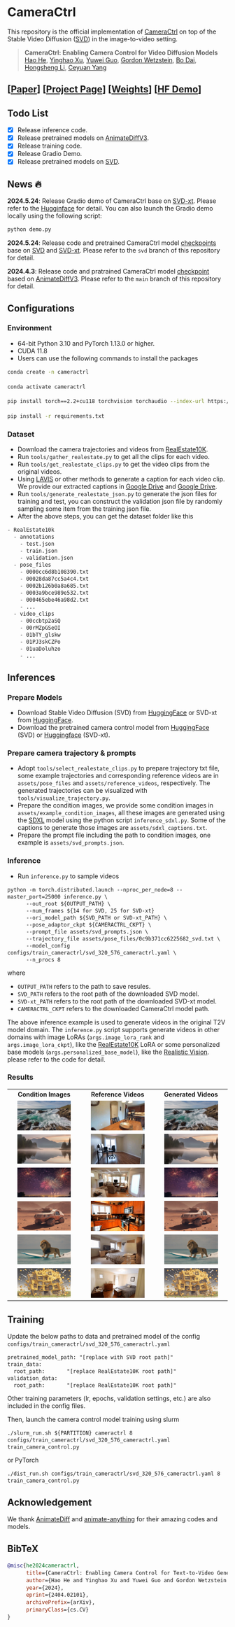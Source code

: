 # CameraCtrl

This repository is the official implementation of [CameraCtrl](https://arxiv.org/abs/) on top of the Stable Video Diffusion ([SVD](https://arxiv.org/abs/2311.15127)) in the image-to-video setting.

> **CameraCtrl: Enabling Camera Control for Video Diffusion Models** <br>
> [Hao He](https://hehao13.github.io), [Yinghao Xu](https://justimyhxu.github.io), [Yuwei Guo](https://guoyww.github.io), [Gordon Wetzstein](https://web.stanford.edu/~gordonwz/), [Bo Dai](http://daibo.info), [Hongsheng Li](https://www.ee.cuhk.edu.hk/~hsli/), [Ceyuan Yang](https://ceyuan.me)<br>

## [[Paper](http://arxiv.org/abs/2404.02101)] [[Project Page]( https://hehao13.github.io/projects-CameraCtrl/)] [[Weights](https://huggingface.co/hehao13/CameraCtrl_SVD_ckpts/tree/main)] [[HF Demo](https://huggingface.co/spaces/hehao13/CameraCtrl-svd-xt)]

## Todo List
- [x] Release inference code.
- [x] Release pretrained models on [AnimateDiffV3](https://github.com/guoyww/AnimateDiff).
- [x] Release training code.
- [x] Release Gradio Demo.
- [x] Release pretrained models on [SVD](https://arxiv.org/abs/2311.15127).

## News 🔥
**2024.5.24**: Release Gradio demo of CameraCtrl base on [SVD-xt](https://huggingface.co/stabilityai/stable-video-diffusion-img2vid-xt). Please refer to the [Hugginface](https://huggingface.co/spaces/hehao13/CameraCtrl-svd-xt) for detail. You can also launch the Gradio demo locally using the following script:
```bash
python demo.py
```

**2024.5.24**: Release code and pretrained CameraCtrl model [checkpoints](https://huggingface.co/hehao13/CameraCtrl_SVD_ckpts) base on [SVD](https://huggingface.co/stabilityai/stable-video-diffusion-img2vid) and [SVD-xt](https://huggingface.co/stabilityai/stable-video-diffusion-img2vid-xt). Please refer to the `svd` branch of this repository for detail.

**2024.4.3**: Release code and pratrained CameraCtrl model [checkpoint](https://huggingface.co/hehao13/CameraCtrl) based on [AnimateDiffV3](https://github.com/guoyww/AnimateDiff). Please refer to the `main` branch of this repository for detail.
## Configurations
### Environment
* 64-bit Python 3.10 and PyTorch 1.13.0 or higher.
* CUDA 11.8
* Users can use the following commands to install the packages
```bash
conda create -n cameractrl

conda activate cameractrl

pip install torch==2.2+cu118 torchvision torchaudio --index-url https://download.pytorch.org/whl/cu118

pip install -r requirements.txt
```

### Dataset
- Download the camera trajectories and videos from [RealEstate10K](https://google.github.io/realestate10k/download.html).
- Run `tools/gather_realestate.py` to get all the clips for each video.
- Run `tools/get_realestate_clips.py` to get the video clips from the original videos.
- Using [LAVIS](https://github.com/salesforce/LAVIS) or other methods to generate a caption for each video clip. We provide our extracted captions in [Google Drive](https://drive.google.com/file/d/1nytBYjTa0bJ-8AMJWVCtKT2XwkJR3Jra/view?usp=share_link) and [Google Drive](https://drive.google.com/file/d/1AGEJYbfip0jcp-ymgU9uCjUHzqETivYP/view?usp=share_link).
- Run `tools/generate_realestate_json.py` to generate the json files for training and test, you can construct the validation json file by randomly sampling some item from the training json file. 
- After the above steps, you can get the dataset folder like this
```angular2html
- RealEstate10k
  - annotations
    - test.json
    - train.json
    - validation.json
  - pose_files
    - 0000cc6d8b108390.txt
    - 00028da87cc5a4c4.txt
    - 0002b126b0a8a685.txt
    - 0003a9bce989e532.txt
    - 000465ebe46a98d2.txt
    - ...
  - video_clips
    - 00ccbtp2aSQ
    - 00rMZpGSeOI
    - 01bTY_glskw
    - 01PJ3skCZPo
    - 01uaDoluhzo
    - ...
```

## Inferences

### Prepare Models
- Download Stable Video Diffusion (SVD) from [HuggingFace](https://huggingface.co/stabilityai/stable-video-diffusion-img2vid/tree/main) or SVD-xt from [HuggingFace](https://huggingface.co/stabilityai/stable-video-diffusion-img2vid-xt/tree/main).
- Download the pretrained camera control model from [HuggingFace](https://huggingface.co/hehao13/CameraCtrl_SVD_ckpts/blob/main/CameraCtrl_svd.ckpt) (SVD) or [Huggingface](https://huggingface.co/hehao13/CameraCtrl_SVD_ckpts/blob/main/CameraCtrl_svdxt.ckpt) (SVD-xt).

### Prepare camera trajectory & prompts
- Adopt `tools/select_realestate_clips.py` to prepare trajectory txt file, some example trajectories and corresponding reference videos are in `assets/pose_files` and `assets/reference_videos`, respectively. The generated trajectories can be visualized with `tools/visualize_trajectory.py`.
- Prepare the condition images, we provide some condition images in `assets/example_condition_images`, all these images are generated using the [SDXL](http://arxiv.org/abs/2307.01952) model using the python script `inference_sdxl.py`. Some of the captions to generate those images are `assets/sdxl_captions.txt`.
- Prepare the prompt file including the path to condition images, one example is `assets/svd_prompts.json`.

### Inference
- Run `inference.py` to sample videos
```shell
python -m torch.distributed.launch --nproc_per_node=8 --master_port=25000 inference.py \
      --out_root ${OUTPUT_PATH} \
      --num_frames ${14 for SVD, 25 for SVD-xt}
      --ori_model_path ${SVD_PATH or SVD-xt_PATH} \
      --pose_adaptor_ckpt ${CAMERACTRL_CKPT} \
      --prompt_file assets/svd_prompts.json \
      --trajectory_file assets/pose_files/0c9b371cc6225682_svd.txt \
      --model_config configs/train_cameractrl/svd_320_576_cameractrl.yaml \
      --n_procs 8
```

where

- `OUTPUT_PATH` refers to the path to save resules.
- `SVD_PATH` refers to the root path of the downloaded SVD model.
- `SVD-xt_PATH` refers to the root path of the downloaded SVD-xt model.
- `CAMERACTRL_CKPT` refers to the downloaded CameraCtrl model path.

The above inference example is used to generate videos in the original T2V model domain. The `inference.py` script supports 
generate videos in other domains with image LoRAs (`args.image_lora_rank` and `args.image_lora_ckpt`), like the [RealEstate10K](https://huggingface.co/hehao13/CameraCtrl/blob/main/RealEstate10K_LoRA.ckpt) LoRA or some personalized base models (`args.personalized_base_model`), like the [Realistic Vision](https://civitai.com/models/4201?modelVersionId=130072). please refer to the code for detail.

### Results
<table>
  <tr>
    <th width=33.4% style="text-align:center">Condition Images</th>
    <th width=33.3% style="text-align:center">Reference Videos</th>
    <th width=33.3% style="text-align:center">Generated Videos</th>
  </tr>
  <tr>
    <td width=33.4% style="text-align:center"><img src="assets/example_condition_images/Rocky_coastline_with_crashing_waves..png" alt="cond_img1" width="79%"></td>
    <td width=33.3% style="text-align:center"><img src="assets/gifs/0bf152ef84195293_svdxt.gif" alt="ref_vid1" width="80%" ></td>
    <td width=33.3% style="text-align:center"><img src="assets/gifs/0bf152ef84195293_Rocky_coastline_with_crashing_waves..gif" alt="gen_vid1" width="80%"></td>
  </tr>
  <tr>
    <td width=33.4% style="text-align:center"><img src="assets/example_condition_images/A_serene_mountain_lake_at_sunrise,_with_mist_hovering_over_the_water..png " alt="cond_img2" width="79%"></td>
    <td width=33.3% style="text-align:center"><img src="assets/gifs/0f47577ab3441480_svdxt.gif" alt="ref_vid2" width="80%" ></td>
    <td width=33.3% style="text-align:center"><img src="assets/gifs/0f47577ab3441480_A_serene_mountain_lake_at_sunrise,_with_mist_hovering_over_the_water..gif" alt="gen_vid2" width="80%"></td>
  </tr>
  <tr>
    <td width=33.4% style="text-align:center"><img src="assets/example_condition_images/Fireworks_display_illuminating_the_night_sky..png" alt="cond_img3" width="79%"></td>
    <td width=33.3% style="text-align:center"><img src="assets/gifs/2c80f9eb0d3b2bb4_svdxt.gif" alt="ref_vid3" width="80%" ></td>
    <td width=33.3% style="text-align:center"><img src="assets/gifs/2c80f9eb0d3b2bb4_Fireworks display illuminating the night sky.gif" alt="gen_vid3" width="80%"></td>
  </tr>
  <tr>
    <td width=33.4% style="text-align:center"><img src="assets/example_condition_images/A_car_running_on_Mars..png" alt="cond_img4" width="79%"></td>
    <td width=33.3% style="text-align:center"><img src="assets/gifs/0f68374b76390082_svdxt.gif" alt="ref_vid4" width="80%" ></td>
    <td width=33.3% style="text-align:center"><img src="assets/gifs/0f68374b76390082_A_car_running_on_Mars..gif" alt="gen_vid4" width="80%"></td>
  </tr>
  <tr>
    <td width=33.4% style="text-align:center"><img src="assets/example_condition_images/A_lion_standing_on_a_surfboard_in_the_ocean..png" alt="cond_img5" width="79%"></td>
    <td width=33.3% style="text-align:center"><img src="assets/gifs//2f25826f0d0ef09a_svdxt.gif" alt="ref_vid5" width="80%" ></td>
    <td width=33.3% style="text-align:center"><img src="assets/gifs/2f25826f0d0ef09a_A_lion_standing_on_a_surfboard_in_the_ocean.gif" alt="gen_vid5" width="80%"></td>
  </tr>
  <tr>
    <td width=33.4% style="text-align:center"><img src="assets/example_condition_images/An_exploding_cheese_house..png" alt="cond_img6" width="79%"></td>
    <td width=33.3% style="text-align:center"><img src="assets/gifs/3f79dc32d575bcdc_svdxt.gif" alt="ref_vid6" width="80%" ></td>
    <td width=33.3% style="text-align:center"><img src="assets/gifs/3f79dc32d575bcdc_An_exploding_cheese_house.gif" alt="gen_vid6" width="80%"></td>
  </tr>
</table>

## Training
Update the below paths to data and pretrained model of the config `configs/train_cameractrl/svd_320_576_cameractrl.yaml`
```shell
pretrained_model_path: "[replace with SVD root path]"
train_data:
  root_path:       "[replace RealEstate10K root path]"
validation_data:
  root_path:       "[replace RealEstate10K root path]"
```
Other training parameters (lr, epochs, validation settings, etc.) are also included in the config files.


Then, launch the camera control model training using slurm 
```shell
./slurm_run.sh ${PARTITION} cameractrl 8 configs/train_cameractrl/svd_320_576_cameractrl.yaml train_camera_control.py
```
or PyTorch
```shell
./dist_run.sh configs/train_cameractrl/svd_320_576_cameractrl.yaml 8 train_camera_control.py
```

## Acknowledgement
We thank [AnimateDiff](https://github.com/guoyww/AnimateDiff) and [animate-anything](https://github.com/alibaba/animate-anything)  for their amazing codes and models.

## BibTeX

```bibtex
@misc{he2024cameractrl,
      title={CameraCtrl: Enabling Camera Control for Text-to-Video Generation}, 
      author={Hao He and Yinghao Xu and Yuwei Guo and Gordon Wetzstein and Bo Dai and Hongsheng Li and Ceyuan Yang},
      year={2024},
      eprint={2404.02101},
      archivePrefix={arXiv},
      primaryClass={cs.CV}
}
```